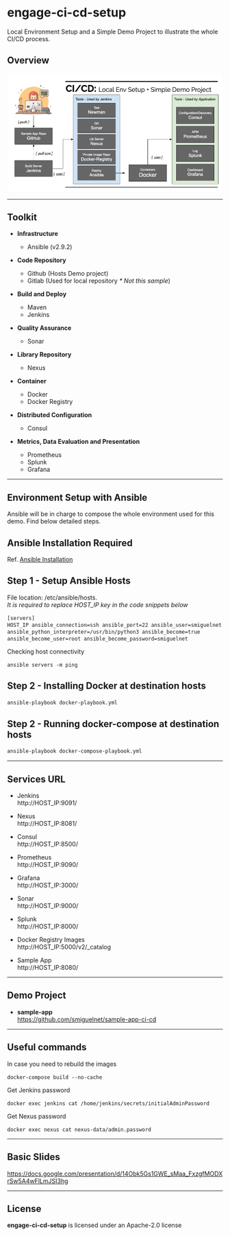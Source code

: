 # engage-ci-cd-setup

Local Environment Setup and a Simple Demo Project to illustrate the whole CI/CD process.

## Overview

![Local Env Setup + Simple Demo Process](assets/img/overview.png "CD/CD Overview")

---

## Toolkit

- **Infrastructure**

  - Ansible (v2.9.2)

- **Code Repository**

  - Github (Hosts Demo project)
  - Gitlab (Used for local repository <em>\* Not this sample</em>)

- **Build and Deploy**

  - Maven
  - Jenkins

- **Quality Assurance**

  - Sonar

- **Library Repository**

  - Nexus

- **Container**

  - Docker
  - Docker Registry

- **Distributed Configuration**

  - Consul

- **Metrics, Data Evaluation and Presentation**
  - Prometheus
  - Splunk
  - Grafana

---

## Environment Setup with Ansible

Ansible will be in charge to compose the whole environment used for this demo. Find below detailed steps.

## Ansible Installation Required

Ref. [Ansible Installation](https://docs.ansible.com/ansible/latest/installation_guide/intro_installation.html)

## Step 1 - Setup Ansible Hosts

File location: /etc/ansible/hosts.<br />
_It is required to replace HOST_IP key in the code snippets below_

```
[servers]
HOST_IP ansible_connection=ssh ansible_port=22 ansible_user=smiguelnet ansible_python_interpreter=/usr/bin/python3 ansible_become=true ansible_become_user=root ansible_become_password=smiguelnet
```

Checking host connectivity

```
ansible servers -m ping
```

## Step 2 - Installing Docker at destination hosts

```sh
ansible-playbook docker-playbook.yml
```

## Step 2 - Running docker-compose at destination hosts

```sh
ansible-playbook docker-compose-playbook.yml
```

---

## Services URL

- Jenkins <br /> http://HOST_IP:9091/

- Nexus <br /> http://HOST_IP:8081/

- Consul <br /> http://HOST_IP:8500/

- Prometheus <br /> http://HOST_IP:9090/

- Grafana <br /> http://HOST_IP:3000/

- Sonar <br /> http://HOST_IP:9000/

- Splunk <br /> http://HOST_IP:8000/

- Docker Registry Images <br /> http://HOST_IP:5000/v2/_catalog

- Sample App <br /> http://HOST_IP:8080/

---

## Demo Project

- **sample-app** <br /> https://github.com/smiguelnet/sample-app-ci-cd

---

## Useful commands

In case you need to rebuild the images

```
docker-compose build --no-cache
```

Get Jenkins password

```
docker exec jenkins cat /home/jenkins/secrets/initialAdminPassword
```

Get Nexus password

```
docker exec nexus cat nexus-data/admin.password
```

---

## Basic Slides

https://docs.google.com/presentation/d/14Obk5Gs1GWE_sMaa_FxzgfMODXrSw5A4wFlLmJSI3hg

---

## License

**engage-ci-cd-setup** is licensed under an Apache-2.0 license
